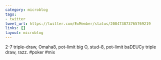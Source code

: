 ```yaml
---
category: microblog
tags:
- twitter
tweet_url: https://twitter.com/ExMember/status/208473873765769219
links: []
layout: microblog
---
```

2-7 triple-draw, Omaha8, pot-limit big O, stud-8, pot-limit baDEUCy triple draw, razz. #poker #mix
